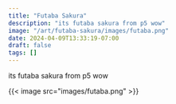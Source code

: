 ```yaml
---
title: "Futaba Sakura"
description: "its futaba sakura from p5 wow"
image: "/art/futaba-sakura/images/futaba.png"
date: 2024-04-09T13:33:19-07:00
draft: false
tags: []
---
```


its futaba sakura from p5 wow

{{< image src="images/futaba.png" >}}